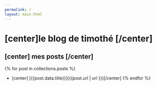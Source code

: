 ```yaml
---
permalink: /
layout: main.html
---
```

# [center]le blog de timothé [/center] 

## [center] mes posts [/center]
{% for post in collections.posts %}
- [center] [{{post.data.title}}]({{post.url | url }})[/center]
{% endfor %}
